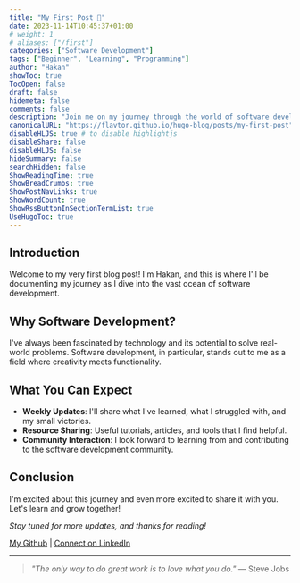 ```yaml
---
title: "My First Post 🚀"
date: 2023-11-14T10:45:37+01:00
# weight: 1
# aliases: ["/first"]
categories: ["Software Development"]
tags: ["Beginner", "Learning", "Programming"]
author: "Hakan"
showToc: true
TocOpen: false
draft: false
hidemeta: false
comments: false
description: "Join me on my journey through the world of software development."
canonicalURL: "https://flavtor.github.io/hugo-blog/posts/my-first-post"
disableHLJS: true # to disable highlightjs
disableShare: false
disableHLJS: false
hideSummary: false
searchHidden: false
ShowReadingTime: true
ShowBreadCrumbs: true
ShowPostNavLinks: true
ShowWordCount: true
ShowRssButtonInSectionTermList: true
UseHugoToc: true
---
```


## Introduction

Welcome to my very first blog post! I'm Hakan, and this is where I'll be documenting my journey as I dive into the vast ocean of software development.

## Why Software Development?

I've always been fascinated by technology and its potential to solve real-world problems. Software development, in particular, stands out to me as a field where creativity meets functionality.

## What You Can Expect

- **Weekly Updates**: I'll share what I've learned, what I struggled with, and my small victories.
- **Resource Sharing**: Useful tutorials, articles, and tools that I find helpful.
- **Community Interaction**: I look forward to learning from and contributing to the software development community.

## Conclusion

I'm excited about this journey and even more excited to share it with you. Let's learn and grow together!

_Stay tuned for more updates, and thanks for reading!_

[My Github](https://twitter.com/hakan) | [Connect on LinkedIn](https://www.linkedin.com/in/arik-hakan/)

---

> _"The only way to do great work is to love what you do."_ — Steve Jobs
